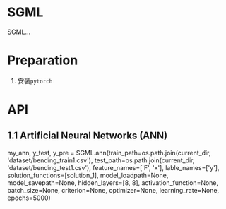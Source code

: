 # SGML

SGML...

# Preparation

1. 安装`pytorch`


# API
## 1.1 Artificial Neural Networks (ANN)

my_ann, y_test, y_pre = SGML.ann(train_path=os.path.join(current_dir, 'dataset/bending_train1.csv'),
                                 test_path=os.path.join(current_dir, 'dataset/bending_test1.csv'),
                                 feature_names=['F', 'x'],
                                 lable_names=['y'],
                                 solution_functions=[solution_1],
                                 model_loadpath=None,
                                 model_savepath=None,
                                 hidden_layers=[8, 8],
                                 activation_function=None,
                                 batch_size=None,
                                 criterion=None,
                                 optimizer=None,
                                 learning_rate=None,
                                 epochs=5000)


